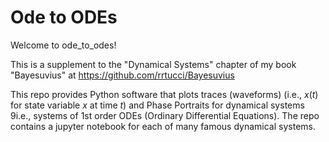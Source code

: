 # Ode to ODEs

Welcome to ode_to_odes!

This is a supplement to the
"Dynamical Systems" chapter of my book
"Bayesuvius" at https://github.com/rrtucci/Bayesuvius

This repo provides Python
software that plots traces 
(waveforms) (i.e., $x(t)$ 
 for
state variable $x$ at time $t$) 
and Phase Portraits
for dynamical systems 9i.e., systems
of 1st order ODEs 
(Ordinary Differential Equations). The repo contains a
jupyter notebook for each of many
famous dynamical systems.